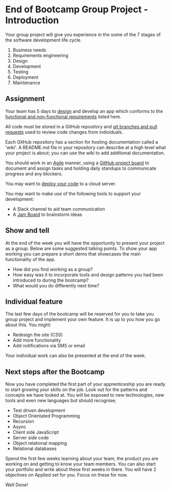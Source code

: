 # End of Bootcamp Group Project - Introduction

Your group project will give you experience in the some of the 7 stages of the software development life cycle.

1. Business needs
1. Requirements engineering
1. Design
1. Development
1. Testing
1. Deployment
1. Maintenance

## Assignment
Your team has 5 days to [design](/curriculum/Bootcamp/Unit-6-End_Of_Bootcamp_Group_Project/0.6.4-Design) and develop an app which conforms to the [functional and non-functional requirements](/curriculum/Bootcamp/Unit-6-End_Of_Bootcamp_Group_Project/0.6.2-Requirements) listed here.

All code must be stored in a GitHub repository and [git branches and pull requests](/curriculum/Bootcamp/Unit-6-End_Of_Bootcamp_Group_Project/0.6.6-Branching_and_Pull_Requests) used to review code changes from individuals.

Each GitHub repository has a section for hosting documentation called a 'wiki'. A README.md file in your repository can describe at a high level what your project is about; you can use the wiki to add additional documentation.

You should work in an [Agile](/curriculum/Bootcamp/Unit-6-End_Of_Bootcamp_Group_Project/0.6.3-Agile_Development) manner, using a [GitHub project board](/curriculum/Bootcamp/Unit-6-End_Of_Bootcamp_Group_Project/0.6.5-GitHub_Projects) to document and assign tasks and holding daily standups to communicate progress and any blockers.

You may want to [deploy your code](/curriculum/Bootcamp/Unit-6-End_Of_Bootcamp_Group_Project/0.6.7-Deployment_with_Heroku) to a cloud server.

You may want to make use of the following tools to support your development:
  * A Slack channel to aid team communication
  * A [Jam Board](https://jamboard.google.com/) to brainstorm ideas

## Show and tell

At the end of the week you will have the opportunity to present your project as a group. Below are some suggested talking points. To show your app working you can prepare a short demo that showcases the main functionality of the app.

* How did you find working as a group?
* How easy was it to incorporate tools and design patterns you had been introduced to during the bootcamp?
* What would you do differently next time?

## Individual feature

The last few days of the bootcamp will be reserved for you to take you group project and implement your own feature. It is up to you how you go about this. You might:

* Redesign the site (CSS)
* Add more functionality 
* Add notifications via SMS or email

Your individual work can also be presented at the end of the week.

## Next steps after the Bootcamp

Now you have completed the first part of your apprenticeship you are ready to start growing your skills on the job. Look out for the patterns and concepts we have looked at. You will be exposed to new technologies, new tools and even new languages but should recognise;

* Test driven development
* Object Orientated Programming
* Recursion
* Async
* Client side JavaScript
* Server side code
* Object relational mapping
* Relational databases

Spend the first few weeks learning about your team, the product you are working on and getting to know your team members. You can also start your portfolio and write about these first weeks in there. You will have 2 objectives on Applied set for you. Focus on these for now.

Well Done!

